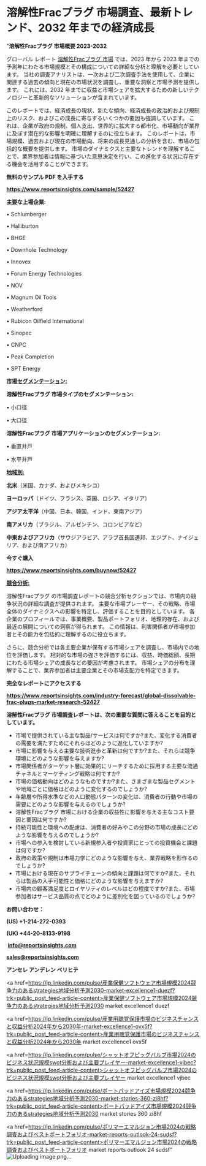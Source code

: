 # 溶解性Fracプラグ 市場調査、最新トレンド、2032 年までの経済成長

"<strong>溶解性Fracプラグ 市場概要 2023-2032</strong>

グローバル レポート <a href=https://www.reportsinsights.com/sample/52427>溶解性Fracプラグ 市場</a> では、2023 年から 2023 年までの予測年にわたる市場規模とその構成についての詳細な分析と理解を必要としています。 当社の調査アナリストは、一次および二次調査手法を使用して、企業に関連する過去の傾向と現在の市場状況を調査し、重要な洞察と市場予測を提供します。 これには、2032 年までに収益と市場シェアを拡大​​するための新しいテクノロジーと革新的なソリューションが含まれています。

このレポートでは、経済成長の現状、新たな傾向、経済成長の政治的および規制上のリスク、およびこの成長に寄与するいくつかの要因も強調しています。 これは、企業が政府の規制、個人支出、世界的に拡大する都市化、市場動向が業界に及ぼす潜在的な影響を明確に理解するのに役立ちます。 このレポートは、市場規模、過去および現在の市場動向、将来の成長見通しの分析を含む、市場の包括的な概要を提供します。 市場のダイナミクスと主要なトレンドを理解することで、業界参加者は情報に基づいた意思決定を行い、この進化する状況に存在する機会を活用することができます。

<strong><b>無料のサンプル PDF を入手する</b></strong>

<a href=https://www.reportsinsights.com/sample/52427><strong><u>https://www.reportsinsights.com/sample/52427</u></strong></a>

<strong>主要な上場企業:</strong>

• Schlumberger

• Halliburton

• BHGE

• Downhole Technology

• Innovex

• Forum Energy Technologies

• NOV

• Magnum Oil Tools

• Weatherford

• Rubicon Oilfield International

• Sinopec

• CNPC

• Peak Completion

• SPT Energy

<strong><u>市場セグメンテーション</u></strong><strong><u>:</u></strong>

<strong>溶解性Fracプラグ 市場タイプのセグメンテーション:</strong>

• 小口径

• 大口径

<strong>溶解性Fracプラグ 市場アプリケーションのセグメンテーション:</strong>

• 垂直井戸

• 水平井戸

<strong><u>地域別</u></strong><strong><u>:</u></strong>

<strong>北米</strong>（米国、カナダ、およびメキシコ）

<strong>ヨーロッパ</strong>（ドイツ、フランス、英国、ロシア、イタリア）

<strong>アジア太平洋</strong>（中国、日本、韓国、インド、東南アジア）

<strong>南アメリカ</strong>（ブラジル、アルゼンチン、コロンビアなど）

<strong>中東およびアフリカ</strong>（サウジアラビア、アラブ首長国連邦、エジプト、ナイジェリア、および南アフリカ）

<strong>今すぐ購入</strong>

<a href=https://www.reportsinsights.com/buynow/52427><strong><u>https://www.reportsinsights.com/buynow/52427</u></strong></a>

<strong><u>競合分析:</u></strong>

溶解性Fracプラグ の市場調査レポートの競合分析セクションでは、市場内の競争状況の詳細な調査が提供されます。 主要な市場プレーヤー、その戦略、市場全体のダイナミクスへの影響を特定し、評価することを目的としています。 各企業のプロフィールでは、事業概要、製品ポートフォリオ、地理的存在、および最近の展開についての洞察が得られます。 この情報は、利害関係者が市場参加者とその能力を包括的に理解するのに役立ちます。

さらに、競合分析では各主要企業が保有する市場シェアを調査し、市場内での地位を評価します。 相対的な市場の強さを評価するには、収益、時価総額、長期にわたる市場シェアの成長などの要因が考慮されます。 市場シェアの分布を理解することで、業界参加者は主要企業とその市場支配力を特定できます。

<strong>完全なレポートにアクセスする</strong>

<a href=https://www.reportsinsights.com/industry-forecast/global-dissolvable-frac-plugs-market-research-52427><strong><u><b>https://www.reportsinsights.com/industry-forecast/global-dissolvable-frac-plugs-market-research-52427</b></u></strong></a>

<strong><b>溶解性Fracプラグ 市場調査レポートは、次の重要な質問に答えることを目的としています。</b></strong>
<ul>
  <li>市場で提供されている主な製品/サービスは何ですか?また、変化する消費者の需要を満たすためにそれらはどのように進化していますか?</li>
  <li>市場に影響を与える主要な技術進歩と革新は何ですか?また、それらは競争環境にどのような影響を与えますか?</li>
  <li>市場関係者がターゲット層に効果的にリーチするために採用する主要な流通チャネルとマーケティング戦略は何ですか?</li>
  <li>市場の価格動向はどのようなものですか?また、さまざまな製品セグメントや地域ごとに価格はどのように変化するのでしょうか?</li>
  <li>年齢層や所得水準などの人口動態パターンの変化は、消費者の行動や市場の需要にどのような影響を与えるのでしょうか?</li>
  <li>溶解性Fracプラグ 市場における企業の収益性に影響を与える主なコスト要因と要因は何ですか?</li>
  <li>持続可能性と環境への配慮は、消費者の好みやこの分野の市場の成長にどのような影響を与えるのでしょうか?</li>
  <li>市場への参入を検討している新規参入者や投資家にとっての投資機会と課題は何ですか?</li>
  <li>政府の政策や規制は市場力学にどのような影響を与え、業界戦略を形作るのでしょうか?</li>
  <li>市場における現在のサプライチェーンの傾向と課題は何ですか?また、それらは製品の入手可能性と価格にどのような影響を与えますか?</li>
  <li>市場内の顧客満足度とロイヤリティのレベルはどの程度ですか?また、市場参加者はサービス品質の点でどのように差別化を図っているのでしょうか?</li>
</ul>
<strong>お問い合わせ：</strong>

<strong>(US) +1-214-272-0393</strong>

<strong>(UK) +44-20-8133-9198</strong>

<strong> </strong><a href=info@reportsinsights.com><strong><u>info@reportsinsights.com</u></strong></a>

<a href=sales@reportsinsights.com><strong><u>sales@reportsinsights.com</u></strong></a>

<strong>アンセレ アンデレン ベリヒテ</strong>

<a href=https://jp.linkedin.com/pulse/産業保健ソフトウェア市場規模2024競争力のあるstrategies地域分析予測2030-market-excellence1-duezf?trk=public_post_feed-article-content>産業保健ソフトウェア市場規模2024競争力のあるstrategies地域分析予測2030 market excellence1 duezf</a>

<a href=https://jp.linkedin.com/pulse/産業用聴覚保護市場のビジネスチャンスと収益分析2024年から2030年-market-excellence1-ovx5f?trk=public_post_feed-article-content>産業用聴覚保護市場のビジネスチャンスと収益分析2024年から2030年 market excellence1 ovx5f</a>

<a href=https://jp.linkedin.com/pulse/シャットオフピッグバルブ市場2024のビジネス状況規模swot分析および主要プレイヤー-market-excellence1-vjbec?trk=public_post_feed-article-content>シャットオフピッグバルブ市場2024のビジネス状況規模swot分析および主要プレイヤー market excellence1 vjbec</a>

<a href=https://jp.linkedin.com/pulse/ボートパッドアイズ市場規模2024競争力のあるstrategies地域分析予測2030-market-stories-360-zi8hf?trk=public_post_feed-article-content>ボートパッドアイズ市場規模2024競争力のあるstrategies地域分析予測2030 market stories 360 zi8hf</a>

<a href=https://jp.linkedin.com/pulse/ポリマーエマルジョン市場2024の戦略調査およびベストポートフォリオ-market-reports-outlook-24-sudsf?trk=public_post_feed-article-content>ポリマーエマルジョン市場2024の戦略調査およびベストポートフォリオ market reports outlook 24 sudsf</a>"
![Uploading image.png…]()
